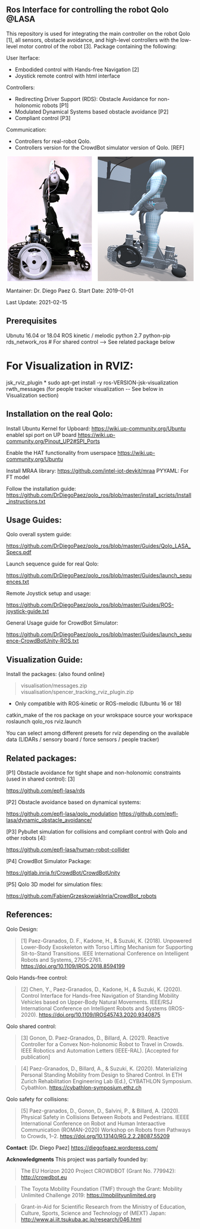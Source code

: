 ## Ros Interface for controlling the robot Qolo @LASA
This repository is used for integrating the main controller on the robot Qolo [1], all sensors, obstacle avoidance, and high-level controllers with the low-level motor control of the robot [3].
Package containing the following:

User Iterface:
  * Embodided control with Hands-free Navigation [2] 
  * Joystick remote control with html interface
  
Controllers:
  * Redirecting Driver Support (RDS): Obstacle Avoidance for non-holonomic robots [P1]
  * Modulated Dynamical Systems based obstacle avoidance [P2]
  * Compliant control [P3]
  
Communication: 
  * Controllers for real-robot Qolo.
  * Controllers version for the CrowdBot simulator version of Qolo. [REF]
  
![Alt text](/visualisation/qolo_images/qolo_sim.png?raw=true "Qolo version @LASA-EPFL and CrowdBot Simulator version.")

Mantainer: Dr. Diego Paez G.
Start Date: 2019-01-01

Last Update: 2021-02-15

## Prerequisites

Ubnutu 16.04 or 18.04
ROS kinetic / melodic
python 2.7
python-pip
rds_network_ros # For shared control --> See related package below

# For Visualization in RVIZ:
jsk_rviz_plugin
	* sudo apt-get install -y ros-VERSION-jsk-visualization
rwth_messages (for people tracker visualization -- See below in Visualization section)


## Installation on the real Qolo:
Install Ubuntu Kernel for Upboard: https://wiki.up-community.org/Ubuntu
enablel spi port on UP board
	https://wiki.up-community.org/Pinout_UP2#SPI_Ports

Enable the HAT functionality from userspace
	https://wiki.up-community.org/Ubuntu

Install MRAA library: https://github.com/intel-iot-devkit/mraa
PYYAML: For FT model

Follow the installation guide: 
https://github.com/DrDiegoPaez/qolo_ros/blob/master/install_scripts/Install_instructions.txt

## Usage Guides:

Qolo overall system guide:

https://github.com/DrDiegoPaez/qolo_ros/blob/master/Guides/Qolo_LASA_Specs.pdf

Launch sequence guide for real Qolo:

https://github.com/DrDiegoPaez/qolo_ros/blob/master/Guides/launch_sequences.txt

Remote Joystick setup and usage:

https://github.com/DrDiegoPaez/qolo_ros/blob/master/Guides/ROS-joystick-guide.txt

General Usage guide for CrowdBot Simulator:

https://github.com/DrDiegoPaez/qolo_ros/blob/master/Guides/launch_sequence-CrowdBotUnity-ROS.txt

## Visualization Guide:

Install the packages: {also found online}
> visualisation/messages.zip
> visualisation/spencer_tracking_rviz_plugin.zip
* Only compatible with ROS-kinetic or ROS-melodic (Ubuntu 16 or 18)

catkin_make of the ros package on your wrokspace
source your workspace
roslaunch qolo_ros rviz.launch

You can select among different presets for rviz depending on the available data (LIDARs / sensory board / force sensors / people tracker)

## Related packages:

[P1] Obstacle avoidance for tight shape and non-holonomic constraints (used in shared control): [3] 

https://github.com/epfl-lasa/rds

[P2] Obstacle avoidance based on dynamical systems:

https://github.com/epfl-lasa/qolo_modulation
https://github.com/epfl-lasa/dynamic_obstacle_avoidance/

[P3] Pybullet simulation for collisions and compliant control with Qolo and other robots [4]:

https://github.com/epfl-lasa/human-robot-collider

[P4] CrowdBot Simulator Package:

https://gitlab.inria.fr/CrowdBot/CrowdBotUnity

[P5] Qolo 3D model for simulation files:

https://github.com/FabienGrzeskowiakInria/CrowdBot_robots


## References:
Qolo Design:

> [1] Paez-Granados, D. F., Kadone, H., & Suzuki, K. (2018). Unpowered Lower-Body Exoskeleton with Torso Lifting Mechanism for Supporting Sit-to-Stand Transitions. IEEE International Conference on Intelligent Robots and Systems, 2755–2761. https://doi.org/10.1109/IROS.2018.8594199

Qolo Hands-free control:

> [2] Chen, Y., Paez-Granados, D., Kadone, H., & Suzuki, K. (2020). Control Interface for Hands-free Navigation of Standing Mobility Vehicles based on Upper-Body Natural Movements. IEEE/RSJ International Conference on Intelligent Robots and Systems (IROS-2020). https://doi.org/10.1109/IROS45743.2020.9340875

Qolo shared control:

> [3] Gonon, D. Paez-Granados, D., Billard, A. (2021). Reactive Controller for a Convex Non-holonomic Robot to Travel in Crowds. IEEE Robotics and Automation Letters (IEEE-RAL). [Accepted for publication]

> [4] Paez-Granados, D., Billard, A., & Suzuki, K. (2020). Materializing Personal Standing Mobility from Design to Shared Control. In ETH Zurich Rehabilitation Engineering Lab (Ed.), CYBATHLON Symposium. Cybathlon. https://cybathlon-symposium.ethz.ch

Qolo safety for collisions:

> [5] Paez-granados, D., Gonon, D., Salvini, P., & Billard, A. (2020). Physical Safety in Collisions Between Robots and Pedestrians. IEEEE International Conference on Robot and Human Interaactive Communication (ROMAN-2020) Workshop on Robots from Pathways to Crowds, 1–2. https://doi.org/10.13140/RG.2.2.28087.55209

**Contact**: 
[Dr. Diego Paez]
https://diegofpaez.wordpress.com/

**Acknowledgments**
This project was partially founded by:
> The EU Horizon 2020 Project CROWDBOT (Grant No. 779942): http://crowdbot.eu

> The Toyota Mobility Foundation (TMF) through the Grant: Mobility Unlimited Challenge 2019: https://mobilityunlimited.org

> Grant-in-Aid for Scientific Research from the Ministry of Education, Culture, Sports, Science and Technology of (MEXT) Japan: http://www.ai.iit.tsukuba.ac.jp/research/046.html
